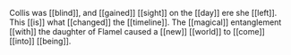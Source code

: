 Collis was [[blind]], and [[gained]] [[sight]] on the [[day]] ere she [[left]]. This [[is]] what [[changed]] the [[timeline]]. The [[magical]] entanglement [[with]] the daughter of Flamel caused a [[new]] [[world]] to [[come]] [[into]] [[being]].